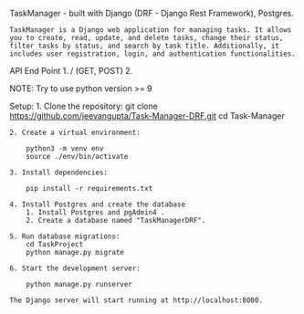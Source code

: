 TaskManager  -  built with Django (DRF - Django Rest Framework), Postgres.

    TaskManager is a Django web application for managing tasks. It allows you to create, read, update, and delete tasks, change their status, filter tasks by status, and search by task title. Additionally, it includes user registration, login, and authentication functionalities.

API End Point
    1. / (GET, POST)
    2. 

NOTE: Try to use python version >= 9

Setup:
    1. Clone the repository:
        git clone https://github.com/jeevangupta/Task-Manager-DRF.git
        cd Task-Manager

    2. Create a virtual environment:

        python3 -m venv env
        source ./env/bin/activate

    3. Install dependencies:

        pip install -r requirements.txt

    4. Install Postgres and create the database
        1. Install Postgres and pgAdmin4 .
        2. Create a database named "TaskManagerDRF".

    5. Run database migrations:
        cd TaskProject
        python manage.py migrate

    6. Start the development server:

        python manage.py runserver

    The Django server will start running at http://localhost:8000.








